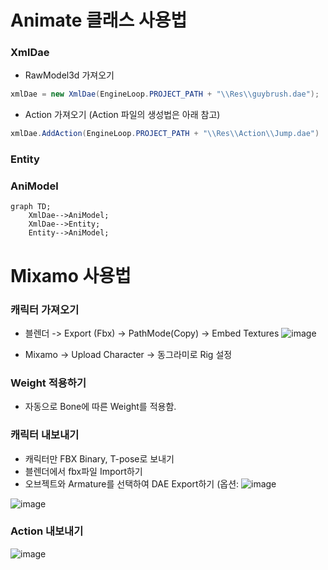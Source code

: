 # Animate 클래스 사용법
### XmlDae 
  - RawModel3d 가져오기
```c#
xmlDae = new XmlDae(EngineLoop.PROJECT_PATH + "\\Res\\guybrush.dae");
```
  - Action 가져오기 (Action 파일의 생성법은 아래 참고)
```c#
xmlDae.AddAction(EngineLoop.PROJECT_PATH + "\\Res\\Action\\Jump.dae")
```


### Entity

### AniModel
```mermaid
graph TD;
    XmlDae-->AniModel;
    XmlDae-->Entity;
    Entity-->AniModel;
```

# Mixamo 사용법
### 캐릭터 가져오기
* 블렌더 -> Export (Fbx) -> PathMode(Copy) -> Embed Textures
 ![image](https://github.com/mekjh12/RiggedModel/assets/122244587/e888029e-030c-47fd-b388-608b4438bed3)

* Mixamo -> Upload Character -> 동그라미로 Rig 설정

### Weight 적용하기
* 자동으로 Bone에 따른 Weight를 적용함.
   
### 캐릭터 내보내기
* 캐릭터만 FBX Binary, T-pose로 보내기
* 블렌더에서 fbx파일 Import하기
* 오브젝트와 Armature를 선택하여 DAE Export하기 (옵션: ![image](https://github.com/mekjh12/RiggedModel/assets/122244587/7460125f-fa28-4da9-ba2e-1f0a8c93b548)

![image](https://github.com/mekjh12/RiggedModel/assets/122244587/dbe7901b-fba0-4a72-9d19-cb1293aa3bb3)


### Action 내보내기

![image](https://github.com/mekjh12/RiggedModel/assets/122244587/28e7875f-29a4-4bc0-974b-9edbbb6e68bd)



